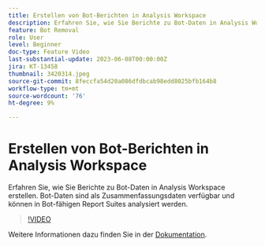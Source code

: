 ```yaml
---
title: Erstellen von Bot-Berichten in Analysis Workspace
description: Erfahren Sie, wie Sie Berichte zu Bot-Daten in Analysis Workspace erstellen. Bot-Daten sind als Zusammenfassungsdaten verfügbar und können in Bot-fähigen Report Suites analysiert werden.
feature: Bot Removal
role: User
level: Beginner
doc-type: Feature Video
last-substantial-update: 2023-06-08T00:00:00Z
jira: KT-13458
thumbnail: 3420314.jpeg
source-git-commit: 8feccfa54d20a086dfdbcab98edd8025bfb164b8
workflow-type: tm+mt
source-wordcount: '76'
ht-degree: 9%

---
```



# Erstellen von Bot-Berichten in Analysis Workspace

Erfahren Sie, wie Sie Berichte zu Bot-Daten in Analysis Workspace erstellen. Bot-Daten sind als Zusammenfassungsdaten verfügbar und können in Bot-fähigen Report Suites analysiert werden.

>[!VIDEO](https://video.tv.adobe.com/v/3420314/?learn=on)

Weitere Informationen dazu finden Sie in der [Dokumentation](https://experienceleague.adobe.com/docs/analytics/components/dimensions/bot-name.html).
